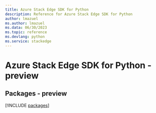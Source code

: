```yaml
---
title: Azure Stack Edge SDK for Python
description: Reference for Azure Stack Edge SDK for Python
author: lmazuel
ms.author: lmazuel
ms.data: 06/30/2023
ms.topic: reference
ms.devlang: python
ms.service: stackedge
---
```

# Azure Stack Edge SDK for Python - preview
## Packages - preview
[!INCLUDE [packages](stack-edge-index.md)]